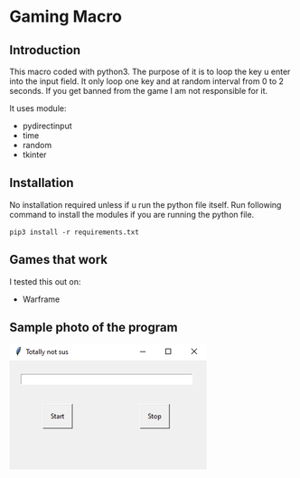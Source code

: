 ﻿# Gaming Macro
## Introduction
This macro coded with python3. The purpose of it is to loop the key u enter into the input field. It only loop one key and at random interval from 0 to 2 seconds. If you get banned from the game I am not responsible for it.

It uses module:

 - pydirectinput 
 - time 
 - random 
 - tkinter
## Installation
No installation required unless if u run the python file itself. Run following command to install the modules if you are running the python file.

    pip3 install -r requirements.txt
## Games that work
I tested this out on:

 - Warframe

## Sample photo of the program
![](Image/Capture.PNG)